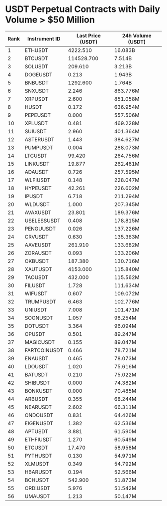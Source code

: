 # USDT Perpetual Contracts with Daily Volume > $50 Million

| Rank | Instrument ID | Last Price (USDT) | 24h Volume (USDT) |
|------|---------------|-------------------|-------------------|
| 1 | ETHUSDT | 4222.510 | 16.083B |
| 2 | BTCUSDT | 114528.700 | 7.514B |
| 3 | SOLUSDT | 209.610 | 3.213B |
| 4 | DOGEUSDT | 0.213 | 1.943B |
| 5 | BNBUSDT | 1292.600 | 1.764B |
| 6 | SNXUSDT | 2.246 | 863.776M |
| 7 | XRPUSDT | 2.600 | 851.058M |
| 8 | HUSDT | 0.172 | 636.954M |
| 9 | PEPEUSDT | 0.000 | 557.506M |
| 10 | XPLUSDT | 0.481 | 469.228M |
| 11 | SUIUSDT | 2.960 | 401.364M |
| 12 | ASTERUSDT | 1.443 | 384.627M |
| 13 | PUMPUSDT | 0.004 | 288.073M |
| 14 | LTCUSDT | 99.420 | 264.756M |
| 15 | LINKUSDT | 19.877 | 262.461M |
| 16 | ADAUSDT | 0.726 | 257.595M |
| 17 | WLFIUSDT | 0.148 | 228.047M |
| 18 | HYPEUSDT | 42.261 | 226.602M |
| 19 | IPUSDT | 6.718 | 211.294M |
| 20 | WLDUSDT | 1.000 | 207.345M |
| 21 | AVAXUSDT | 23.801 | 189.376M |
| 22 | USELESSUSDT | 0.408 | 178.815M |
| 23 | PENGUUSDT | 0.026 | 137.226M |
| 24 | CRVUSDT | 0.630 | 135.363M |
| 25 | AAVEUSDT | 261.910 | 133.682M |
| 26 | ZORAUSDT | 0.093 | 133.206M |
| 27 | OKBUSDT | 187.380 | 130.716M |
| 28 | XAUTUSDT | 4153.000 | 115.840M |
| 29 | TAOUSDT | 432.000 | 115.562M |
| 30 | FILUSDT | 1.728 | 111.634M |
| 31 | WIFUSDT | 0.607 | 109.072M |
| 32 | TRUMPUSDT | 6.463 | 102.776M |
| 33 | UNIUSDT | 7.008 | 101.471M |
| 34 | SOONUSDT | 1.057 | 98.254M |
| 35 | DOTUSDT | 3.364 | 96.094M |
| 36 | OPUSDT | 0.501 | 89.247M |
| 37 | MAGICUSDT | 0.155 | 89.047M |
| 38 | FARTCOINUSDT | 0.466 | 78.721M |
| 39 | ENAUSDT | 0.465 | 78.073M |
| 40 | LDOUSDT | 1.020 | 75.616M |
| 41 | BATUSDT | 0.210 | 75.022M |
| 42 | SHIBUSDT | 0.000 | 74.382M |
| 43 | BONKUSDT | 0.000 | 70.485M |
| 44 | ARBUSDT | 0.355 | 68.244M |
| 45 | NEARUSDT | 2.602 | 66.311M |
| 46 | ONDOUSDT | 0.831 | 64.426M |
| 47 | EIGENUSDT | 1.382 | 62.536M |
| 48 | APTUSDT | 3.881 | 61.590M |
| 49 | ETHFIUSDT | 1.270 | 60.549M |
| 50 | ETCUSDT | 17.470 | 58.958M |
| 51 | PYTHUSDT | 0.130 | 54.971M |
| 52 | XLMUSDT | 0.349 | 54.792M |
| 53 | HBARUSDT | 0.194 | 52.566M |
| 54 | BCHUSDT | 542.900 | 51.873M |
| 55 | ORDIUSDT | 5.976 | 51.542M |
| 56 | UMAUSDT | 1.213 | 50.147M |
